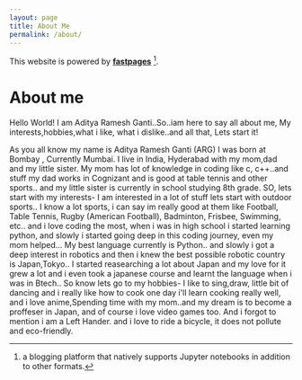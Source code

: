 ```yaml
---
layout: page
title: About Me
permalink: /about/
---
```


This website is powered by **[fastpages](https://github.com/fastai/fastpages)** [^1].

# About me
Hello World! I am Aditya Ramesh Ganti..So..iam here to say all about me, My interests,hobbies,what i like, what i dislike..and all that, Lets start it!

As you all know my name is Aditya Ramesh Ganti (ARG) I was born at Bombay , Currently Mumbai. I live in India, Hyderabad with my mom,dad and my little sister. My mom has lot of knowledge in coding like c, c++..and stuff my dad works in Cognizant and is good at table tennis and other sports.. and my little sister is currently in school studying 8th grade. SO, lets start with my interests- I am interested in a lot of stuff lets start with outdoor sports.. I know a lot sports, i can say im really good at them like Football, Table Tennis, Rugby (American Football), Badminton, Frisbee, Swimming, etc.. and i love coding the most, when i was in high school i started learning python, and slowly i started going deep in this coding journey, even my mom helped... My best language currently is Python.. and slowly i got a deep interest in robotics and then i knew the best possible robotic country is Japan,Tokyo.. I started reasearching a lot about Japan and my love for it grew a lot and i even took a japanese   course and learnt the language when i was in Btech.. So know lets go to my hobbies- I like to sing,draw, little bit of dancing and i really like how to cook one day i'll learn cooking really well, and i love anime,Spending time with my mom..and my dream is to become a proffeser in Japan, and of course i love video games too. And i forgot to mention i am a Left Hander. and i love to ride a bicycle, it does not pollute and eco-friendly.
[^1]:a blogging platform that natively supports Jupyter notebooks in addition to other formats.

